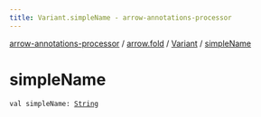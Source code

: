 ```yaml
---
title: Variant.simpleName - arrow-annotations-processor
---
```


[arrow-annotations-processor](../../index.html) / [arrow.fold](../index.html) / [Variant](index.html) / [simpleName](./simple-name.html)

# simpleName

`val simpleName: `[`String`](https://kotlinlang.org/api/latest/jvm/stdlib/kotlin/-string/index.html)